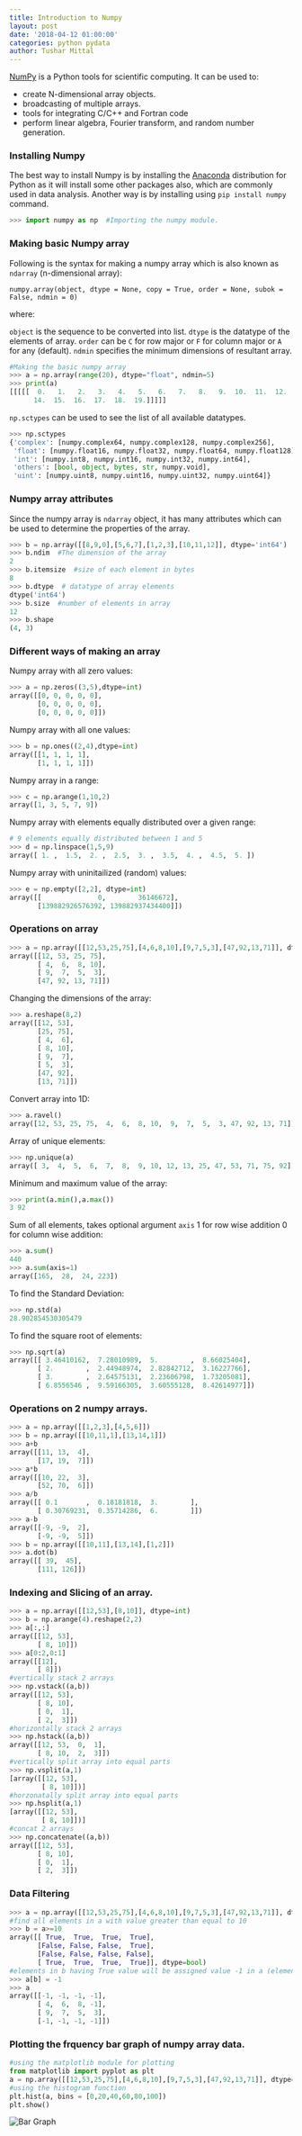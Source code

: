 ```yaml
---
title: Introduction to Numpy
layout: post
date: '2018-04-12 01:00:00'
categories: python pydata
author: Tushar Mittal
---
```


[NumPy](http://www.numpy.org/) is a Python tools for scientific computing. It can be used to:

* create N-dimensional array objects.
* broadcasting of multiple arrays.
* tools for integrating C/C++ and Fortran code
* perform linear algebra, Fourier transform, and random number generation.

### Installing Numpy

The best way to install Numpy is by installing the [Anaconda](https://www.anaconda.com/download) distribution for Python as it will install some other packages also, which are commonly used in data analysis. Another way is by installing using `pip install numpy` command.


```python
>>> import numpy as np  #Importing the numpy module.
```

### Making basic Numpy array

Following is the syntax for making a numpy array which is also known as `ndarray` (n-dimensional array):

```
numpy.array(object, dtype = None, copy = True, order = None, subok = False, ndmin = 0)
```

where:

`object` is the sequence to be converted into list.
`dtype` is the datatype of the elements of array.
`order` can be `C` for row major or `F` for column major or `A` for any (default).
`ndmin` specifies the minimum dimensions of resultant array.

```python
#Making the basic numpy array
>>> a = np.array(range(20), dtype="float", ndmin=5)
>>> print(a)
[[[[[  0.   1.   2.   3.   4.   5.   6.   7.   8.   9.  10.  11.  12.  13.
      14.  15.  16.  17.  18.  19.]]]]]
```

`np.sctypes` can be used to see the list of all available datatypes.

```python
>>> np.sctypes
{'complex': [numpy.complex64, numpy.complex128, numpy.complex256],
 'float': [numpy.float16, numpy.float32, numpy.float64, numpy.float128],
 'int': [numpy.int8, numpy.int16, numpy.int32, numpy.int64],
 'others': [bool, object, bytes, str, numpy.void],
 'uint': [numpy.uint8, numpy.uint16, numpy.uint32, numpy.uint64]}
```

### Numpy array attributes

Since the numpy array is `ndarray` object, it has many attributes which can be used to determine the properties of the array.


```python
>>> b = np.array([[8,9,0],[5,6,7],[1,2,3],[10,11,12]], dtype='int64')
>>> b.ndim  #The dimension of the array 
2
>>> b.itemsize  #size of each element in bytes
8
>>> b.dtype  # datatype of array elements
dtype('int64')
>>> b.size  #number of elements in array
12
>>> b.shape
(4, 3)
```

### Different ways of making an array

Numpy array with all zero values:

```python
>>> a = np.zeros((3,5),dtype=int)
array([[0, 0, 0, 0, 0],
       [0, 0, 0, 0, 0],
       [0, 0, 0, 0, 0]])
```

Numpy array with all one values:

```python
>>> b = np.ones((2,4),dtype=int)
array([[1, 1, 1, 1],
       [1, 1, 1, 1]])
```

Numpy array in a range:

```python
>>> c = np.arange(1,10,2)
array([1, 3, 5, 7, 9])
```

Numpy array with elements equally distributed over a given range:

```python
# 9 elements equally distributed between 1 and 5
>>> d = np.linspace(1,5,9)
array([ 1. ,  1.5,  2. ,  2.5,  3. ,  3.5,  4. ,  4.5,  5. ])
```

Numpy array with uninitailized (random) values:

```python
>>> e = np.empty([2,2], dtype=int)
array([[              0,        36146672],
       [139882926576392, 139882937434400]])
```

### Operations on array

```python
>>> a = np.array([[12,53,25,75],[4,6,8,10],[9,7,5,3],[47,92,13,71]], dtype=int)
array([[12, 53, 25, 75],
       [ 4,  6,  8, 10],
       [ 9,  7,  5,  3],
       [47, 92, 13, 71]])
```

Changing the dimensions of the array:

```python
>>> a.reshape(8,2)
array([[12, 53],
       [25, 75],
       [ 4,  6],
       [ 8, 10],
       [ 9,  7],
       [ 5,  3],
       [47, 92],
       [13, 71]])
```

Convert array into 1D:

```python
>>> a.ravel()
array([12, 53, 25, 75,  4,  6,  8, 10,  9,  7,  5,  3, 47, 92, 13, 71])
```

Array of unique elements:

```python
>>> np.unique(a)
array([ 3,  4,  5,  6,  7,  8,  9, 10, 12, 13, 25, 47, 53, 71, 75, 92])
```

Minimum and maximum value of the array:

```python
>>> print(a.min(),a.max())
3 92
```

Sum of all elements, takes optional argument `axis` 1 for row wise addition 0 for column wise addition:

```python
>>> a.sum()
440
>>> a.sum(axis=1)
array([165,  28,  24, 223])
```

To find the Standard Deviation:

```python
>>> np.std(a)
28.902854530305479
```

To find the square root of elements:

```python
>>> np.sqrt(a)
array([[ 3.46410162,  7.28010989,  5.        ,  8.66025404],
       [ 2.        ,  2.44948974,  2.82842712,  3.16227766],
       [ 3.        ,  2.64575131,  2.23606798,  1.73205081],
       [ 6.8556546 ,  9.59166305,  3.60555128,  8.42614977]])
```

### Operations on 2 numpy arrays.

```python
>>> a = np.array([[1,2,3],[4,5,6]])
>>> b = np.array([[10,11,1],[13,14,1]])
>>> a+b
array([[11, 13,  4],
       [17, 19,  7]])
>>> a*b
array([[10, 22,  3],
       [52, 70,  6]])
>>> a/b
array([[ 0.1       ,  0.18181818,  3.        ],
       [ 0.30769231,  0.35714286,  6.        ]])
>>> a-b
array([[-9, -9,  2],
       [-9, -9,  5]])
>>> b = np.array([[10,11],[13,14],[1,2]])
>>> a.dot(b)
array([[ 39,  45],
       [111, 126]])
```

### Indexing and Slicing of an array.

```python
>>> a = np.array([[12,53],[8,10]], dtype=int)
>>> b = np.arange(4).reshape(2,2)
>>> a[:,:]
array([[12, 53],
       [ 8, 10]])
>>> a[0:2,0:1]
array([[12],
       [ 8]])
#vertically stack 2 arrays
>>> np.vstack((a,b))
array([[12, 53],
       [ 8, 10],
       [ 0,  1],
       [ 2,  3]])
#horizontally stack 2 arrays
>>> np.hstack((a,b))
array([[12, 53,  0,  1],
       [ 8, 10,  2,  3]])
#vertically split array into equal parts
>>> np.vsplit(a,1)
[array([[12, 53],
        [ 8, 10]])]
#horzonatally split array into equal parts
>>> np.hsplit(a,1)
[array([[12, 53],
        [ 8, 10]])]
#concat 2 arrays
>>> np.concatenate((a,b))
array([[12, 53],
       [ 8, 10],
       [ 0,  1],
       [ 2,  3]])
```

### Data Filtering

```python
>>> a = np.array([[12,53,25,75],[4,6,8,10],[9,7,5,3],[47,92,13,71]], dtype=int)
#find all elements in a with value greater than equal to 10
>>> b = a>=10
array([[ True,  True,  True,  True],
       [False, False, False,  True],
       [False, False, False, False],
       [ True,  True,  True,  True]], dtype=bool)
#elements in b having True value will be assigned value -1 in a (elements in a with value greater than equal to 10)
>>> a[b] = -1
>>> a
array([[-1, -1, -1, -1],
       [ 4,  6,  8, -1],
       [ 9,  7,  5,  3],
       [-1, -1, -1, -1]])
```

### Plotting the frquency bar graph of numpy array data.

```python
#using the matplotlib module for plotting
from matplotlib import pyplot as plt
a = np.array([[12,53,25,75],[4,6,8,10],[9,7,5,3],[47,92,13,71]], dtype=int)
#using the histogram function
plt.hist(a, bins = [0,20,40,60,80,100])
plt.show()
```

![Bar Graph](/assets/posts/bargraph.png)